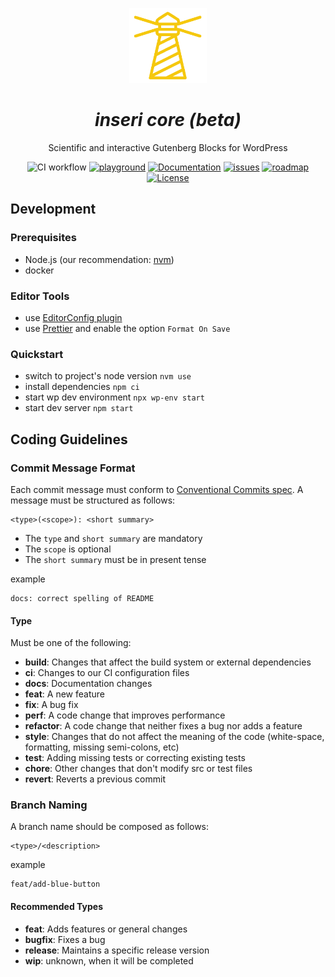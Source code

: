 <p align="center"><a href="https://inseri.swiss/"><img src="https://raw.githubusercontent.com/inseri-swiss/inseri-core-wp/8820531f0db87ca285b11e05af40453b48e29ee8/docs/assets/inseri_logo.svg" alt="Logo" height=120></a>
</p>
<h1 align="center"><i>inseri core (beta)</i></h1>

<p align="center">Scientific and interactive Gutenberg Blocks for WordPress</p>

<p align="center">
<img alt="CI workflow" src="https://github.com/inseri-swiss/inseri-core-wp/actions/workflows/ci.yml/badge.svg" />
<a href="https://playground.inseri.swiss/"><img src="https://img.shields.io/badge/wp-playground-blue" alt="playground"></a>
<a href="https://docs.inseri.swiss/"><img src="https://img.shields.io/badge/read-documentation-blue" alt="Documentation"></a>
<a href="https://github.com/inseri-swiss/inseri-swiss/issues"><img src="https://img.shields.io/github/issues-raw/inseri-swiss/inseri-swiss?color=blue" alt="issues"></a>
<a href="https://github.com/orgs/inseri-swiss/projects/2"><img src="https://img.shields.io/badge/view-roadmap-blue" alt="roadmap"></a>
<a href="https://github.com/inseri-swiss/inseri-core-wp/blob/main/LICENSE"><img src="https://img.shields.io/badge/%20%20license-GPL--3.0--or--later-blue" alt="License"></a>
</p>

## Development

### Prerequisites

- Node.js (our recommendation: [nvm](https://github.com/nvm-sh/nvm))
- docker

### Editor Tools

- use [EditorConfig plugin](https://editorconfig.org/#download)
- use [Prettier](https://prettier.io/docs/en/editors.html) and enable the option `Format On Save`

### Quickstart

- switch to project's node version `nvm use`
- install dependencies `npm ci`
- start wp dev environment `npx wp-env start`
- start dev server `npm start`

## Coding Guidelines

### Commit Message Format

Each commit message must conform to [Conventional Commits spec](https://www.conventionalcommits.org/en/v1.0.0/). A message must be structured as follows:

```
<type>(<scope>): <short summary>
```

- The `type` and `short summary` are mandatory
- The `scope` is optional
- The `short summary` must be in present tense

example

```
docs: correct spelling of README
```

#### Type

Must be one of the following:

- **build**: Changes that affect the build system or external dependencies
- **ci**: Changes to our CI configuration files
- **docs**: Documentation changes
- **feat**: A new feature
- **fix**: A bug fix
- **perf**: A code change that improves performance
- **refactor**: A code change that neither fixes a bug nor adds a feature
- **style**: Changes that do not affect the meaning of the code (white-space, formatting, missing semi-colons, etc)
- **test**: Adding missing tests or correcting existing tests
- **chore**: Other changes that don't modify src or test files
- **revert**: Reverts a previous commit

### Branch Naming

A branch name should be composed as follows:

```
<type>/<description>
```

example

```
feat/add-blue-button
```

#### Recommended Types

- **feat**: Adds features or general changes
- **bugfix**: Fixes a bug
- **release**: Maintains a specific release version
- **wip**: unknown, when it will be completed
